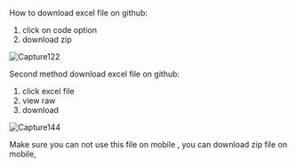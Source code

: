 <p>How to download excel file on github:</p>
<ol>
  <li>click on code option </li>
  <li>download zip </li>
</ol>

![Capture122](https://github.com/PradipGhritlahre/digitalclockinexcel/assets/88144376/f30c9c40-46c7-4c17-b1e9-d85270125456)


<p>Second method download excel file on github:</p>
<ol>
  <li>click excel file </li>
  <li>view raw </li>
  <li>download</li>
</ol>


![Capture144](https://github.com/PradipGhritlahre/digitalclockinexcel/assets/88144376/ef07be23-9a77-47f0-aa84-4cfacc3a31b8)

<p>Make sure you can not use this file on mobile , you can download zip file on mobile,  </p>
